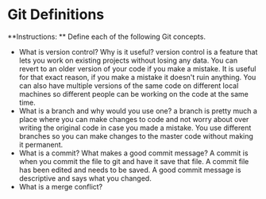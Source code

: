 # Git Definitions

**Instructions: ** Define each of the following Git concepts.

* What is version control?  Why is it useful?
	version control is a feature that lets you work on existing projects without losing any data. You can revert to an older version of your code if you make a mistake. It is useful for that exact reason, if you make a mistake it doesn't ruin anything. You can also have multiple versions of the same code on different local machines so different people can be working on the code at the same time.
* What is a branch and why would you use one?
	a branch is pretty much a place where you can make changes to code and not worry about over writing the original code in case you made a mistake. You use different branches so you can make changes to the master code without making it permanent.
* What is a commit? What makes a good commit message?
	A commit is when you commit the file to git and have it save that file. A commit file has been edited and needs to be saved. A good commit message is descriptive and says what you changed.
* What is a merge conflict?